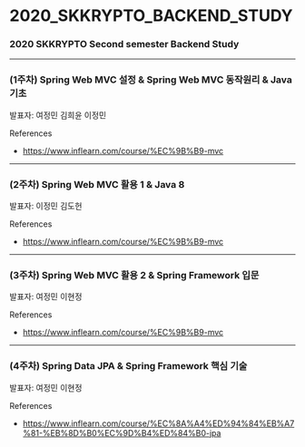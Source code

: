 # 2020_SKKRYPTO_BACKEND_STUDY
### 2020 SKKRYPTO Second semester Backend Study

***
### (1주차) Spring Web MVC 설정 & Spring Web MVC 동작원리 & Java 기초 
발표자: 여정민 김희윤 이정민 

References
- https://www.inflearn.com/course/%EC%9B%B9-mvc
***
### (2주차) Spring Web MVC 활용 1 & Java 8 
발표자: 이정민 김도헌


References
- https://www.inflearn.com/course/%EC%9B%B9-mvc

***
### (3주차) Spring Web MVC 활용 2 & Spring Framework 입문
발표자: 여정민 이현정


References
- https://www.inflearn.com/course/%EC%9B%B9-mvc
***
### (4주차) Spring Data JPA & Spring Framework 핵심 기술
발표자: 여정민 이현정

References
- https://www.inflearn.com/course/%EC%8A%A4%ED%94%84%EB%A7%81-%EB%8D%B0%EC%9D%B4%ED%84%B0-jpa

